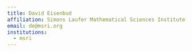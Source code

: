 ```yaml
---
title: David Eisenbud
affiliation: Simons Laufer Mathematical Sciences Institute
email: de@msri.org
institutions:
  - msri
---
```

